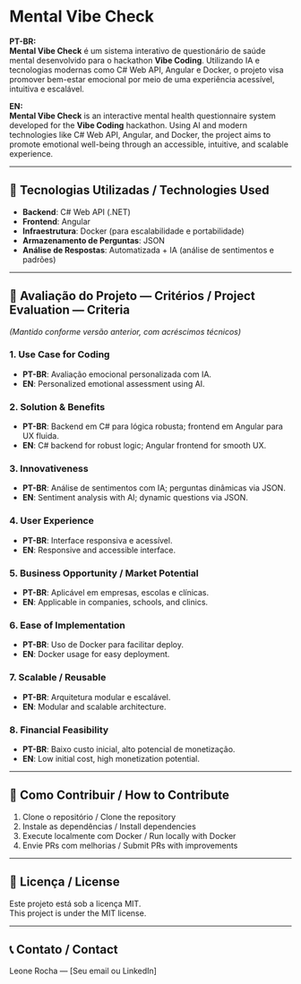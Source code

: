 # Mental Vibe Check

**PT-BR:**  
**Mental Vibe Check** é um sistema interativo de questionário de saúde mental desenvolvido para o hackathon **Vibe Coding**. Utilizando IA e tecnologias modernas como C# Web API, Angular e Docker, o projeto visa promover bem-estar emocional por meio de uma experiência acessível, intuitiva e escalável.

**EN:**  
**Mental Vibe Check** is an interactive mental health questionnaire system developed for the **Vibe Coding** hackathon. Using AI and modern technologies like C# Web API, Angular, and Docker, the project aims to promote emotional well-being through an accessible, intuitive, and scalable experience.

---

## 🧱 Tecnologias Utilizadas / Technologies Used

- **Backend**: C# Web API (.NET)
- **Frontend**: Angular
- **Infraestrutura**: Docker (para escalabilidade e portabilidade)
- **Armazenamento de Perguntas**: JSON
- **Análise de Respostas**: Automatizada + IA (análise de sentimentos e padrões)

---

## 🧪 Avaliação do Projeto — Critérios / Project Evaluation — Criteria

*(Mantido conforme versão anterior, com acréscimos técnicos)*

### 1. Use Case for Coding
- **PT-BR**: Avaliação emocional personalizada com IA.
- **EN**: Personalized emotional assessment using AI.

### 2. Solution & Benefits
- **PT-BR**: Backend em C# para lógica robusta; frontend em Angular para UX fluida.
- **EN**: C# backend for robust logic; Angular frontend for smooth UX.

### 3. Innovativeness
- **PT-BR**: Análise de sentimentos com IA; perguntas dinâmicas via JSON.
- **EN**: Sentiment analysis with AI; dynamic questions via JSON.

### 4. User Experience
- **PT-BR**: Interface responsiva e acessível.
- **EN**: Responsive and accessible interface.

### 5. Business Opportunity / Market Potential
- **PT-BR**: Aplicável em empresas, escolas e clínicas.
- **EN**: Applicable in companies, schools, and clinics.

### 6. Ease of Implementation
- **PT-BR**: Uso de Docker para facilitar deploy.
- **EN**: Docker usage for easy deployment.

### 7. Scalable / Reusable
- **PT-BR**: Arquitetura modular e escalável.
- **EN**: Modular and scalable architecture.

### 8. Financial Feasibility
- **PT-BR**: Baixo custo inicial, alto potencial de monetização.
- **EN**: Low initial cost, high monetization potential.

---

## 🚀 Como Contribuir / How to Contribute

1. Clone o repositório / Clone the repository  
2. Instale as dependências / Install dependencies  
3. Execute localmente com Docker / Run locally with Docker  
4. Envie PRs com melhorias / Submit PRs with improvements

---

## 📌 Licença / License

Este projeto está sob a licença MIT.  
This project is under the MIT license.

---

## 📞 Contato / Contact

Leone Rocha — [Seu email ou LinkedIn]
